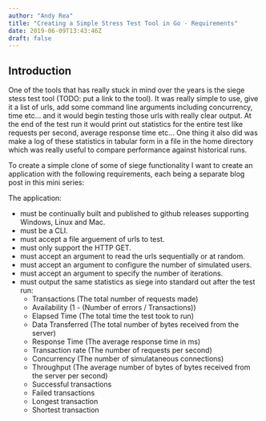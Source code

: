 ```yaml
---
author: "Andy Rea"
title: "Creating a Simple Stress Test Tool in Go - Requirements"
date: 2019-06-09T13:43:46Z
draft: false
---
```


## Introduction

One of the tools that has really stuck in mind over the years is the siege stess test tool (TODO: put a link to the tool).  It was really simple to use, give it a list of urls, add some command line arguments including concurrency, time etc... and it would begin testing those urls with really clear output.  At the end of the test run it would print out statistics for the entire test like requests per second, average response time etc...  One thing it also did was make a log of these statistics in tabular form in a file in the home directory which was really useful to compare performance against historical runs.  

To create a simple clone of some of siege functionality I want to create an application with the following requirements, each being a separate blog post in this mini series:

The application:

- must be continually built and published to github releases supporting Windows, Linux and Mac.
- must be a CLI.
- must accept a file arguement of urls to test.
- must only support the HTTP GET.
- must accept an argument to read the urls sequentially or at random.
- must accept an argument to configure the number of simulated users.
- must accept an argument to specify the number of iterations.
- must output the same statistics as siege into standard out after the test run:
  - Transactions (The total number of requests made)
  - Availability (1 - (Number of errors / Transactions))
  - Elapsed Time (The total time the test took to run)
  - Data Transferred (The total number of bytes received from the server)
  - Response Time (The average response time in ms)
  - Transaction rate (The number of requests per second)
  - Concurrency (The number of simulataneous connections)
  - Throughput (The average number of bytes of bytes received from the server per second)
  - Successful transactions
  - Failed transactions
  - Longest transaction
  - Shortest transaction

